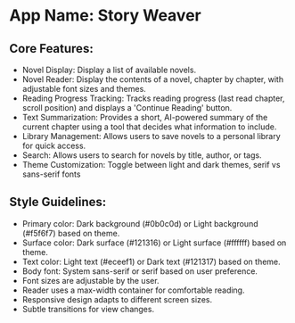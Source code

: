 # **App Name**: Story Weaver

## Core Features:

- Novel Display: Display a list of available novels.
- Novel Reader: Display the contents of a novel, chapter by chapter, with adjustable font sizes and themes.
- Reading Progress Tracking: Tracks reading progress (last read chapter, scroll position) and displays a 'Continue Reading' button.
- Text Summarization: Provides a short, AI-powered summary of the current chapter using a tool that decides what information to include.
- Library Management: Allows users to save novels to a personal library for quick access.
- Search: Allows users to search for novels by title, author, or tags.
- Theme Customization: Toggle between light and dark themes, serif vs sans-serif fonts

## Style Guidelines:

- Primary color: Dark background (#0b0c0d) or Light background (#f5f6f7) based on theme.
- Surface color: Dark surface (#121316) or Light surface (#ffffff) based on theme.
- Text color: Light text (#eceef1) or Dark text (#121317) based on theme.
- Body font: System sans-serif or serif based on user preference.
- Font sizes are adjustable by the user.
- Reader uses a max-width container for comfortable reading.
- Responsive design adapts to different screen sizes.
- Subtle transitions for view changes.